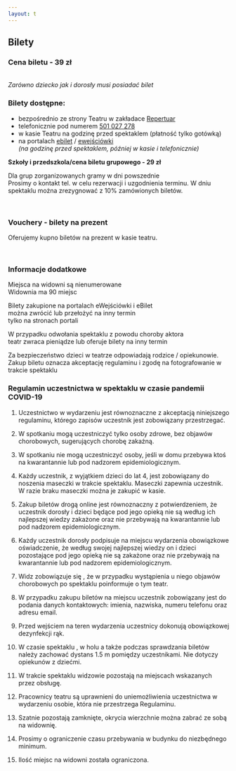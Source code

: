 ```yaml
---
layout: t
---
```


## Bilety

### Cena biletu - 39 zł

<br /><i> Zarówno dziecko jak i dorosły musi posiadać bilet </i>

### Bilety dostępne:

- bezpośrednio ze strony Teatru w zakładace [Repertuar](http://www.maskarada.waw.pl/t/repertuar.html)
- telefonicznie pod numerem <a href="tel:501-027-278" onClick="fbq('track', 'CallFromTickets');"> 501 027 278</a>
- w kasie Teatru na godzinę przed spektaklem (płatność tylko gotówką)
- na portalach [ebilet](https://www.ebilet.pl/szukaj.php?t=o&oid=1233) / [ewejściówki](https://ewejsciowki.pl/warszawa/oferty/teatr-maskarada,333) <br /> _(na godzinę przed spektaklem, później w kasie i telefonicznie)_

**Szkoły i przedszkola/cena biletu grupowego - 29 zł**

Dla grup zorganizowanych gramy w dni powszednie  
Prosimy o kontakt tel. w celu rezerwacji i uzgodnienia terminu.
W dniu spektaklu można zrezygnować z 10% zamówionych biletów.

<br />

### Vouchery - bilety na prezent

Oferujemy kupno biletów na prezent w kasie teatru.

<br />

### Informacje dodatkowe

Miejsca na widowni są nienumerowane  
Widownia ma 90 miejsc

Bilety zakupione na portalach eWejściówki i eBilet <br />
można zwrócić lub przełożyć na inny termin <br />
tylko na stronach portali <br />

W przypadku odwołania spektaklu z powodu choroby aktora  
teatr zwraca pieniądze lub oferuje bilety na inny termin

Za bezpieczeństwo dzieci w teatrze odpowiadają rodzice / opiekunowie.
Zakup biletu oznacza akceptację regulaminu i zgodę na fotografowanie w trakcie spektaklu

### Regulamin uczestnictwa w spektaklu w czasie pandemii COVID-19

1. Uczestnictwo w wydarzeniu jest równoznaczne z akceptacją niniejszego regulaminu, którego zapisów uczestnik jest zobowiązany przestrzegać.

2. W spotkaniu mogą uczestniczyć tylko osoby zdrowe, bez objawów chorobowych, sugerujących chorobę zakaźną.

3. W spotkaniu nie mogą uczestniczyć osoby, jeśli w domu przebywa ktoś na kwarantannie lub pod nadzorem epidemiologicznym.

4. Każdy uczestnik, z wyjątkiem dzieci do lat 4, jest zobowiązany do noszenia maseczki w trakcie spektaklu. Maseczki zapewnia uczestnik. W razie braku maseczki można je zakupić w kasie.

5. Zakup biletów drogą online jest równoznaczny z potwierdzeniem, że uczestnik dorosły i dzieci będące pod jego opieką nie są według ich najlepszej wiedzy zakażone oraz nie przebywają na kwarantannie lub pod nadzorem epidemiologicznym.

6. Każdy uczestnik dorosły podpisuje na miejscu wydarzenia obowiązkowe oświadczenie, że według swojej najlepszej wiedzy on i dzieci pozostające pod jego opieką nie są zakażone oraz nie przebywają na kwarantannie lub pod nadzorem epidemiologicznym.

7. Widz zobowiązuje się , że w przypadku wystąpienia u niego objawów chorobowych po spektaklu poinformuje o tym teatr.

8. W przypadku zakupu biletów na miejscu uczestnik zobowiązany jest do podania danych kontaktowych: imienia, nazwiska, numeru telefonu oraz adresu email.

9. Przed wejściem na teren wydarzenia uczestnicy dokonują obowiązkowej dezynfekcji rąk.

10. W czasie spektaklu , w holu a także podczas sprawdzania biletów należy zachować dystans 1.5 m pomiędzy uczestnikami. Nie dotyczy opiekunów z dziećmi.

11. W trakcie spektaklu widzowie pozostają na miejscach wskazanych przez obsługę.

12. Pracownicy teatru są uprawnieni do uniemożliwienia uczestnictwa w wydarzeniu osobie, która nie przestrzega Regulaminu.

13. Szatnie pozostają zamknięte, okrycia wierzchnie można zabrać ze sobą na widownię.

14. Prosimy o ograniczenie czasu przebywania w budynku do niezbędnego minimum.

15. Ilość miejsc na widowni została ograniczona.
